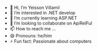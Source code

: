 - 👋 Hi, I’m Yeisson Villamil
- 👀 I’m interested in .NET develop
- 🌱 I’m currently learning ASP.NET
- 💞️ I’m looking to collaborate on ApiRelFul
- 📫 How to reach me ...
- 😄 Pronouns: he/him
- ⚡ Fun fact: Passionate about computers

<!---
jeiko94/jeiko94 is a ✨ special ✨ repository because its `README.md` (this file) appears on your GitHub profile.
You can click the Preview link to take a look at your changes.
--->
